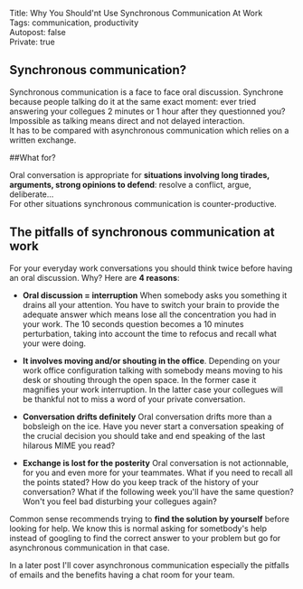 Title: Why You Should'nt Use Synchronous Communication At Work  
Tags: communication, productivity   
Autopost: false  
Private: true  


## Synchronous communication? 

Synchronous communication is a face to face oral discussion. 
Synchrone because people talking do 
it at the same exact moment: ever tried answering your collegues 
2 minutes or 1 hour after they questionned you? Impossible as
talking means direct and not delayed interaction.  
It has to be compared with asynchronous communication which 
relies on a written exchange.   

##What for?  

Oral conversation is appropriate for **situations involving long
tirades, arguments, strong opinions to defend**: resolve a conflict, 
argue, deliberate...  
For other situations synchronous communication is 
counter-productive.  

## The pitfalls of synchronous communication at work   

For your everyday work conversations you should think twice
before having an oral discussion. Why? Here are **4 reasons**:  

* **Oral discussion = interruption** When somebody
  asks you something it drains all your attention. You have to switch your
  brain to provide the adequate answer which means lose all the
  concentration you had in your work. 
  The 10 seconds question becomes a 10 minutes perturbation, taking into
  account the time to refocus and recall what your were doing.  

* **It involves moving and/or shouting in the office**. Depending on
  your work office configuration talking with somebody means moving to his
  desk or shouting through the open space. In the former case it
  magnifies your work interruption. In the latter case your
  collegues will be thankful not to miss a word of your private conversation.   

* **Conversation drifts definitely** Oral conversation drifts more than
  a bobsleigh on the ice. Have you never start a conversation speaking
  of the crucial decision you should take and end speaking of the last
  hilarous MIME you read?  

* **Exchange is lost for the posterity** Oral conversation is not actionnable, for you
  and even more for your teammates. What if you need to recall all the points
  stated? How do you keep track of the history of your conversation?
  What if the following week you'll have the same question? 
  Won't you feel bad disturbing your collegues again?  

Common sense recommends trying to **find the solution by yourself** 
before looking for help. We know this is normal
asking for sometbody's help instead of googling to find the correct
answer to your problem but go for asynchronous communication in that
case.  

In a later post I'll cover asynchronous communication
especially the pitfalls of emails and the benefits having a chat room
for your team.
